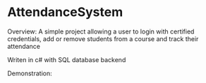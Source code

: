 # AttendanceSystem

Overview:
A simple project allowing a user to login with certified credentials, add or remove students from a course and track their attendance

Writen in c# with SQL database backend


Demonstration:
